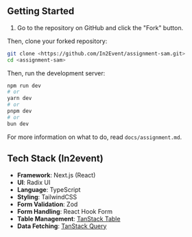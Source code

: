 ## Getting Started

1. Go to the repository on GitHub and click the "Fork" button.

Then, clone your forked repository:

```bash
git clone <https://github.com/In2Event/assignment-sam.git>
cd <assignment-sam>
```

Then, run the development server:

```bash
npm run dev
# or
yarn dev
# or
pnpm dev
# or
bun dev
```

For more information on what to do, read `docs/assignment.md`.

## Tech Stack (In2event)

- **Framework**: Next.js (React)
- **UI**: Radix UI
- **Language**: TypeScript
- **Styling**: TailwindCSS
- **Form Validation**: Zod
- **Form Handling**: React Hook Form
- **Table Management**: [TanStack Table](https://tanstack.com/table)
- **Data Fetching**: [TanStack Query](https://tanstack.com/query)
